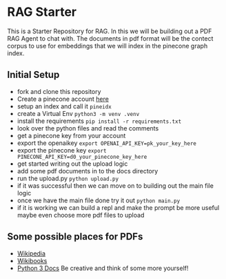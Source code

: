 # RAG Starter
This is a Starter Repository for RAG. In this we will be building out a PDF RAG Agent to chat with. The documents in pdf format will be the contect corpus to use for embeddings that we will index in the pinecone graph index.

## Initial Setup
- fork and clone this repository
- Create a pinecone account [here](https://www.pinecone.io/)
- setup an index and call it `pineidx`
- create a Virtual Env `python3 -m venv .venv`
- install the requirements `pip install -r requirements.txt`
- look over the python files and read the comments
- get a pinecone key from your account
- export the openaikey `export OPENAI_API_KEY=pk_your_key_here` 
- export the pinecone key `export PINECONE_API_KEY=d0_your_pinecone_key_here`
- get started writing out the upload logic
- add some pdf documents in to the docs directory
- run the upload.py `python upload.py`
- if it was successful then we can move on to building out the main file logic
- once we have the main file done try it out `python main.py`
- if it is working we can build a repl and make the prompt be more useful maybe even choose more pdf files to upload

## Some possible places for PDFs
- [Wikipedia](https://en.wikipedia.org/wiki/Main_Page)
- [Wikibooks](https://en.wikibooks.org/wiki/Main_Page)
- [Python 3 Docs](https://docs.python.org/3/download.html)
Be creative and think of some more yourself!
